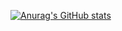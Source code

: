 [![Anurag's GitHub stats](https://github-readme-stats.vercel.app/api?username=pekochan069)](https://github.com/anuraghazra/github-readme-stats)
